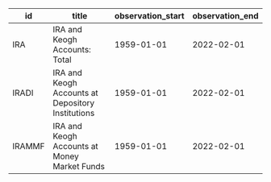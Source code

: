 | id     | title                                             | observation_start   | observation_end   |
|--------|---------------------------------------------------|---------------------|-------------------|
| IRA    | IRA and Keogh Accounts: Total                     | 1959-01-01          | 2022-02-01        |
| IRADI  | IRA and Keogh Accounts at Depository Institutions | 1959-01-01          | 2022-02-01        |
| IRAMMF | IRA and Keogh Accounts at Money Market Funds      | 1959-01-01          | 2022-02-01        |